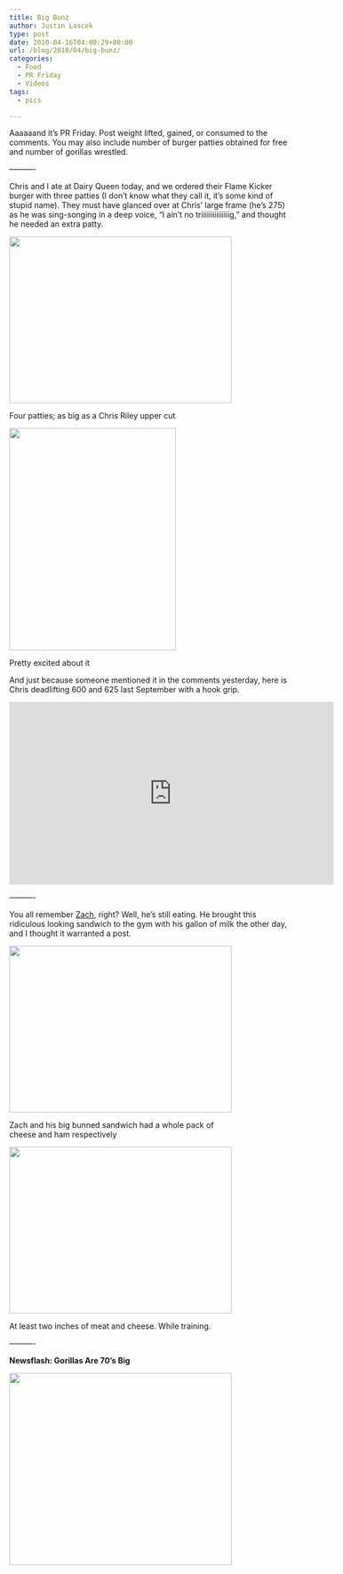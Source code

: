 ```yaml
---
title: Big Bunz
author: Justin Lascek
type: post
date: 2010-04-16T04:00:29+00:00
url: /blog/2010/04/big-bunz/
categories:
  - Food
  - PR Friday
  - Videos
tags:
  - pics

---
```

Aaaaaand it&#8217;s PR Friday. Post weight lifted, gained, or consumed to the comments. You may also include number of burger patties obtained for free and number of gorillas wrestled.
  

  
&#8212;&#8212;&#8212;-
  

  
Chris and I ate at Dairy Queen today, and we ordered their Flame Kicker burger with three patties (I don&#8217;t know what they call it, it&#8217;s some kind of stupid name). They must have glanced over at Chris&#8217; large frame (he&#8217;s 275) as he was sing-songing in a deep voice, &#8220;I ain&#8217;t no triiiiiiiiiiiiiiig,&#8221; and thought he needed an extra patty. 

<div id="attachment_1604" style="width: 410px" class="wp-caption aligncenter">
  <img aria-describedby="caption-attachment-1604" data-attachment-id="1604" data-permalink="/blog/2010/04/big-bunz/img00276-20100415-1224/" data-orig-file="/2010/04/IMG00276-20100415-1224.jpg" data-orig-size="640,480" data-comments-opened="1" data-image-meta="{&quot;aperture&quot;:&quot;0&quot;,&quot;credit&quot;:&quot;&quot;,&quot;camera&quot;:&quot;BlackBerry 9530&quot;,&quot;caption&quot;:&quot;&quot;,&quot;created_timestamp&quot;:&quot;0&quot;,&quot;copyright&quot;:&quot;&quot;,&quot;focal_length&quot;:&quot;0&quot;,&quot;iso&quot;:&quot;0&quot;,&quot;shutter_speed&quot;:&quot;0&quot;,&quot;title&quot;:&quot;&quot;}" data-image-title="IMG00276-20100415-1224" data-image-description="" data-medium-file="/2010/04/IMG00276-20100415-1224-400x300.jpg" data-large-file="/2010/04/IMG00276-20100415-1224.jpg" src="/2010/04/IMG00276-20100415-1224-400x300.jpg" alt="" title="IMG00276-20100415-1224" width="400" height="300" class="size-medium wp-image-1604" srcset="/2010/04/IMG00276-20100415-1224-400x300.jpg 400w, /2010/04/IMG00276-20100415-1224.jpg 640w" sizes="(max-width: 400px) 100vw, 400px" />
  
  <p id="caption-attachment-1604" class="wp-caption-text">
    Four patties; as big as a Chris Riley upper cut
  </p>
</div>

<div id="attachment_1605" style="width: 310px" class="wp-caption aligncenter">
  <img aria-describedby="caption-attachment-1605" data-attachment-id="1605" data-permalink="/blog/2010/04/big-bunz/img00275-20100415-1223/" data-orig-file="/2010/04/IMG00275-20100415-1223.jpg" data-orig-size="480,640" data-comments-opened="1" data-image-meta="{&quot;aperture&quot;:&quot;0&quot;,&quot;credit&quot;:&quot;&quot;,&quot;camera&quot;:&quot;BlackBerry 9530&quot;,&quot;caption&quot;:&quot;&quot;,&quot;created_timestamp&quot;:&quot;0&quot;,&quot;copyright&quot;:&quot;&quot;,&quot;focal_length&quot;:&quot;0&quot;,&quot;iso&quot;:&quot;0&quot;,&quot;shutter_speed&quot;:&quot;0&quot;,&quot;title&quot;:&quot;&quot;}" data-image-title="IMG00275-20100415-1223" data-image-description="" data-medium-file="/2010/04/IMG00275-20100415-1223-300x400.jpg" data-large-file="/2010/04/IMG00275-20100415-1223.jpg" src="/2010/04/IMG00275-20100415-1223-300x400.jpg" alt="" title="IMG00275-20100415-1223" width="300" height="400" class="size-medium wp-image-1605" srcset="/2010/04/IMG00275-20100415-1223-300x400.jpg 300w, /2010/04/IMG00275-20100415-1223.jpg 480w" sizes="(max-width: 300px) 100vw, 300px" />
  
  <p id="caption-attachment-1605" class="wp-caption-text">
    Pretty excited about it
  </p>
</div>

And just because someone mentioned it in the comments yesterday, here is Chris deadlifting 600 and 625 last September with a hook grip.
  

  
<span class="embed-youtube" style="text-align:center; display: block;"><iframe class='youtube-player' type='text/html' width='584' height='329' src='https://www.youtube.com/embed/g9lj-DI7IEE?version=3&#038;rel=0&#038;fs=1&#038;autohide=2&#038;showsearch=0&#038;showinfo=1&#038;iv_load_policy=1&#038;wmode=transparent' allowfullscreen='true' style='border:0;'></iframe></span>
  

  
&#8212;&#8212;&#8212;-
  

  
You all remember [Zach][1], right? Well, he&#8217;s still eating. He brought this ridiculous looking sandwich to the gym with his gallon of milk the other day, and I thought it warranted a post.
  

  


<div id="attachment_1606" style="width: 410px" class="wp-caption aligncenter">
  <img aria-describedby="caption-attachment-1606" data-attachment-id="1606" data-permalink="/blog/2010/04/big-bunz/img00273-20100414-2104/" data-orig-file="/2010/04/IMG00273-20100414-2104.jpg" data-orig-size="640,480" data-comments-opened="1" data-image-meta="{&quot;aperture&quot;:&quot;0&quot;,&quot;credit&quot;:&quot;&quot;,&quot;camera&quot;:&quot;BlackBerry 9530&quot;,&quot;caption&quot;:&quot;&quot;,&quot;created_timestamp&quot;:&quot;0&quot;,&quot;copyright&quot;:&quot;&quot;,&quot;focal_length&quot;:&quot;0&quot;,&quot;iso&quot;:&quot;0&quot;,&quot;shutter_speed&quot;:&quot;0&quot;,&quot;title&quot;:&quot;&quot;}" data-image-title="IMG00273-20100414-2104" data-image-description="" data-medium-file="/2010/04/IMG00273-20100414-2104-400x300.jpg" data-large-file="/2010/04/IMG00273-20100414-2104.jpg" src="/2010/04/IMG00273-20100414-2104-400x300.jpg" alt="" title="IMG00273-20100414-2104" width="400" height="300" class="size-medium wp-image-1606" srcset="/2010/04/IMG00273-20100414-2104-400x300.jpg 400w, /2010/04/IMG00273-20100414-2104.jpg 640w" sizes="(max-width: 400px) 100vw, 400px" />
  
  <p id="caption-attachment-1606" class="wp-caption-text">
    Zach and his big bunned sandwich had a whole pack of cheese and ham respectively
  </p>
</div>

<div id="attachment_1607" style="width: 410px" class="wp-caption aligncenter">
  <img aria-describedby="caption-attachment-1607" data-attachment-id="1607" data-permalink="/blog/2010/04/big-bunz/img00274-20100414-2104/" data-orig-file="/2010/04/IMG00274-20100414-2104.jpg" data-orig-size="640,480" data-comments-opened="1" data-image-meta="{&quot;aperture&quot;:&quot;0&quot;,&quot;credit&quot;:&quot;&quot;,&quot;camera&quot;:&quot;BlackBerry 9530&quot;,&quot;caption&quot;:&quot;&quot;,&quot;created_timestamp&quot;:&quot;0&quot;,&quot;copyright&quot;:&quot;&quot;,&quot;focal_length&quot;:&quot;0&quot;,&quot;iso&quot;:&quot;0&quot;,&quot;shutter_speed&quot;:&quot;0&quot;,&quot;title&quot;:&quot;&quot;}" data-image-title="IMG00274-20100414-2104" data-image-description="" data-medium-file="/2010/04/IMG00274-20100414-2104-400x300.jpg" data-large-file="/2010/04/IMG00274-20100414-2104.jpg" src="/2010/04/IMG00274-20100414-2104-400x300.jpg" alt="" title="IMG00274-20100414-2104" width="400" height="300" class="size-medium wp-image-1607" srcset="/2010/04/IMG00274-20100414-2104-400x300.jpg 400w, /2010/04/IMG00274-20100414-2104.jpg 640w" sizes="(max-width: 400px) 100vw, 400px" />
  
  <p id="caption-attachment-1607" class="wp-caption-text">
    At least two inches of meat and cheese. While training.
  </p>
</div>

&#8212;&#8212;&#8212;-
  

  
**Newsflash: Gorillas Are 70&#8217;s Big**
  

  
<img data-attachment-id="1608" data-permalink="/blog/2010/04/big-bunz/gorillas/" data-orig-file="/2010/04/gorillas.jpg" data-orig-size="468,405" data-comments-opened="1" data-image-meta="{&quot;aperture&quot;:&quot;0&quot;,&quot;credit&quot;:&quot;&quot;,&quot;camera&quot;:&quot;&quot;,&quot;caption&quot;:&quot;&quot;,&quot;created_timestamp&quot;:&quot;0&quot;,&quot;copyright&quot;:&quot;&quot;,&quot;focal_length&quot;:&quot;0&quot;,&quot;iso&quot;:&quot;0&quot;,&quot;shutter_speed&quot;:&quot;0&quot;,&quot;title&quot;:&quot;&quot;}" data-image-title="gorillas" data-image-description="" data-medium-file="/2010/04/gorillas-400x346.jpg" data-large-file="/2010/04/gorillas.jpg" src="/2010/04/gorillas-400x346.jpg" alt="" title="gorillas" width="400" height="346" class="aligncenter size-medium wp-image-1608" srcset="/2010/04/gorillas-400x346.jpg 400w, /2010/04/gorillas.jpg 468w" sizes="(max-width: 400px) 100vw, 400px" />

 [1]: /?p=1337
